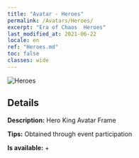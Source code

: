 ```yaml
---
title: "Avatar - Heroes"
permalink: /Avatars/Heroes/
excerpt: "Era of Chaos  Heroes"
last_modified_at: 2021-06-22
locale: en
ref: "Heroes.md"
toc: false
classes: wide
---
```

 ![Heroes](/images/a/avatarFrame_49.png)

## Details

 **Description:** Hero King Avatar Frame 

 **Tips:** Obtained through event participation 

 **Is available:**  + 

